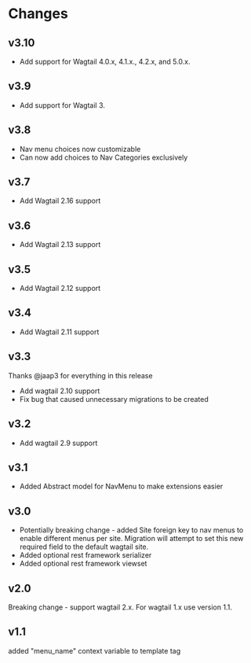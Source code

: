 # Changes

## v3.10

- Add support for Wagtail 4.0.x, 4.1.x., 4.2.x, and 5.0.x.

## v3.9

- Add support for Wagtail 3.

## v3.8

- Nav menu choices now customizable
- Can now add choices to Nav Categories exclusively

## v3.7

- Add Wagtail 2.16 support

## v3.6

- Add Wagtail 2.13 support


## v3.5

- Add Wagtail 2.12 support

## v3.4

- Add Wagtail 2.11 support

## v3.3

Thanks @jaap3 for everything in this release

- Add wagtail 2.10 support
- Fix bug that caused unnecessary migrations to be created

## v3.2

- Add wagtail 2.9 support

## v3.1

- Added Abstract model for NavMenu to make extensions easier

## v3.0

- Potentially breaking change - added Site foreign key to nav menus to enable different menus per site. Migration will attempt to set this new required field to the default wagtail site.
- Added optional rest framework serializer
- Added optional rest framework viewset

## v2.0

Breaking change - support wagtail 2.x. For wagtail 1.x use version 1.1.

## v1.1

added "menu_name" context variable to template tag
